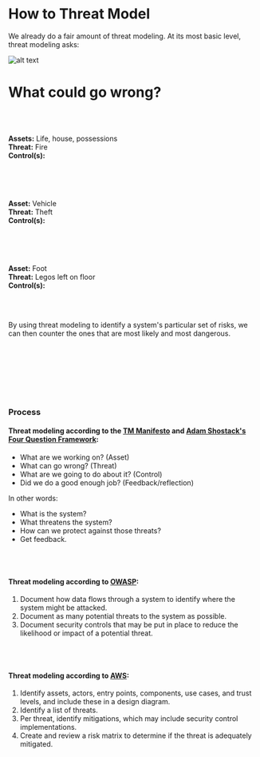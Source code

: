 
# How to Threat Model

We already do a fair amount of threat modeling. At its most basic level, threat modeling asks:

![alt text](/images/pez_gun.png "They'll take my Pez from my cold, dead hands.")<br>

# What could go wrong?

<br /><br />

**Assets:** Life, house, possessions <br />
**Threat:** Fire <br />
**Control(s):** 

<br /><br /><br />

**Asset:** Vehicle <br />
**Threat:** Theft <br />
**Control(s):** 

<br /><br /><br />

**Asset:** Foot <br />
**Threat:** Legos left on floor <br />
**Control(s):** 

<br /><br />

By using threat modeling to identify a system's particular set of risks, we can then counter the ones that are most likely and most dangerous.

<br /><br /><br /><br /><br /><br />

### Process

#### Threat modeling according to the [TM Manifesto](https://www.threatmodelingmanifesto.org) and [Adam Shostack's Four Question Framework](https://github.com/adamshostack/4QuestionFrame):

* What are we working on? (Asset)
* What can go wrong? (Threat)
* What are we going to do about it? (Control)
* Did we do a good enough job? (Feedback/reflection)

In other words:
* What is the system?
* What threatens the system?
* How can we protect against those threats?
* Get feedback.

<br /><br />

#### Threat modeling according to [OWASP](https://cheatsheetseries.owasp.org/cheatsheets/Threat_Modeling_Cheat_Sheet.html):

1. Document how data flows through a system to identify where the system might be attacked.
1. Document as many potential threats to the system as possible.
1. Document security controls that may be put in place to reduce the likelihood or impact of a potential threat.

<br /><br />

#### Threat modeling according to [AWS](https://aws.amazon.com/blogs/security/how-to-approach-threat-modeling/):

1. Identify assets, actors, entry points, components, use cases, and trust levels, and include these in a design diagram.
1. Identify a list of threats.
1. Per threat, identify mitigations, which may include security control implementations.
1. Create and review a risk matrix to determine if the threat is adequately mitigated.


